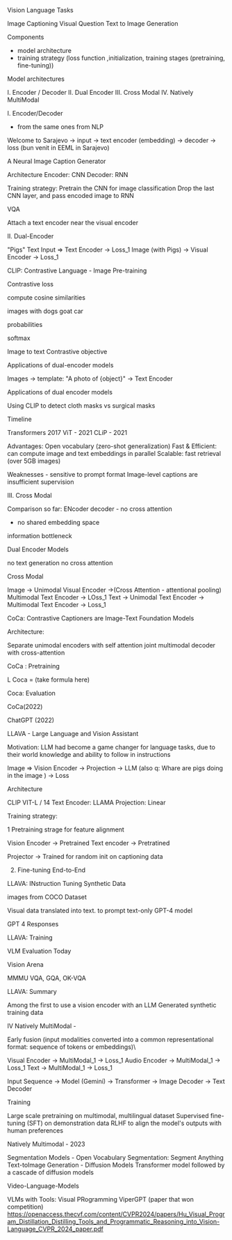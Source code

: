 Vision Language Tasks

Image Captioning
Visual Question
Text to Image Generation

Components

 - model architecture
 - training strategy (loss function ,initialization, training stages (pretraining, fine-tuning))
 

 Model architectures

 I. Encoder / Decoder
 II. Dual Encoder
 III. Cross Modal
 IV. Natively MultiModal

I. Encoder/Decoder
 - from the same ones from NLP

 Welcome to Sarajevo -> input -> text encoder (embedding) -> decoder -> loss (bun venit in EEML in Sarajevo)

 A Neural Image Caption Generator

 Architecture 
 Encoder: CNN
 Decoder: RNN

 Training strategy: 
 Pretrain the CNN for image classification
 Drop the last CNN layer, and pass encoded image to RNN

 VQA

 Attach a text encoder near the visual encoder

II. Dual-Encoder

"Pigs" Text Input => Text Encoder -> Loss_1
Image (with Pigs) -> Visual Encoder -> Loss_1


CLIP: Contrastive Language - Image Pre-training

Contrastive loss

compute cosine similarities

images with dogs goat car 

probabilities

softmax

Image to text Contrastive objective

Applications of dual-encoder models

Images -> template: "A photo of {object}" -> Text Encoder 

Applications of dual encoder models

Using CLIP to detect cloth masks vs surgical masks

Timeline

Transformers 2017
ViT - 2021
CLiP - 2021

Advantages: Open vocabulary (zero-shot generalization)
Fast & Efficient: can compute image and text embeddings in parallel
Scalable: fast retrieval (over 5GB images)

Weaknesses - sensitive to prompt format
Image-level captions are insufficient supervision

III. Cross Modal

Comparison so far:
ENcoder decoder - no cross attention
- no shared embedding space

information bottleneck

Dual Encoder Models

no text generation
no cross attention

Cross Modal

Image -> Unimodal Visual Encoder ->(Cross Attention - attentional pooling) Multimodal Text Encoder -> LOss_1
Text -> Unimodal Text Encoder  -> Multimodal Text Encoder -> Loss_1




CoCa: Contrastive Captioners are Image-Text Foundation Models

Architecture:

Separate unimodal encoders with self attention
joint multimodal decoder with cross-attention

CoCa : Pretraining

L Coca = (take formula here)

Coca: Evaluation

CoCa(2022)

ChatGPT (2022)

LLAVA - Large Language and Vision Assistant

Motivation: LLM had become a game changer for language tasks, due to their world knowledge and ability to follow in instructions

Image => Vision Encoder -> Projection -> LLM (also q: Whare are pigs doing in the image ) -> Loss


Architecture

CLIP VIT-L / 14
Text Encoder: LLAMA
Projection: Linear

Training strategy:

1 Pretraining strage for feature alignment

Vision Encoder -> Pretrained
Text encoder -> Pretratined

Projector -> Trained for random init on captioning data

2) Fine-tuning End-to-End

LLAVA: INstruction Tuning Synthetic Data

images from COCO Dataset

Visual data translated into text. to prompt text-only GPT-4 model

GPT 4 Responses

LLAVA: Training


VLM Evaluation Today 

Vision Arena 

MMMU
VQA, GQA, OK-VQA

LLAVA: Summary

Among the first to use a vision encoder with an LLM
Generated synthetic training data

IV Natively MultiModal - 

Early fusion (input modalities converted into a common representational format: sequence of tokens or embeddings)\

Visual Encoder -> MultiModal_1 -> Loss_1
Audio Encoder -> MultiModal_1 -> Loss_1
Text -> MultiModal_1 -> Loss_1

Input Sequence -> Model (Gemini) -> Transformer -> Image Decoder
                                                -> Text Decoder


Training 

Large scale pretraining on multimodal, multilingual dataset
Supervised fine-tuning (SFT) on demonstration data
RLHF to align the model's outputs with human preferences

Natively Multimodal - 2023

Segmentation Models - Open Vocabulary Segmentation: Segment Anything
Text-toImage Generation - Diffusion Models
Transformer model followed by a cascade of diffusion models

Video-Language-Models

VLMs with Tools: Visual PRogramming
ViperGPT (paper that won competition)
https://openaccess.thecvf.com/content/CVPR2024/papers/Hu_Visual_Program_Distillation_Distilling_Tools_and_Programmatic_Reasoning_into_Vision-Language_CVPR_2024_paper.pdf





                                            